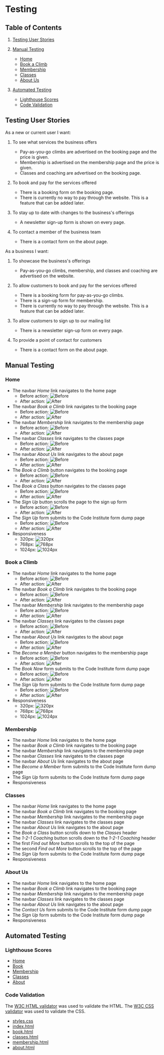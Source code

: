 # Testing

## Table of Contents

1. [Testing User Stories](#testing-user-stories)
2. [Manual Testing](#manual-testing)

   - [Home](#home)
   - [Book a Climb](#book)
   - [Membership](#membership)
   - [Classes](#classes)
   - [About Us](#about)

3. [Automated Testing](#automated-testing)

   - [Lighthouse Scores](#lighthouse-scores)
   - [Code Validation](#code-validation)

<a name="#testing-user-stores"></a>

## Testing User Stories

As a new or current user I want:

1. To see what services the business offers

   - Pay-as-you-go climbs are advertised on the booking page and the price is given.
   - Membership is advertised on the membership page and the price is given.
   - Classes and coaching are advertised on the booking page.

2. To book and pay for the services offered

   - There is a booking form on the booking page.
   - There is currently no way to pay through the website. This is a feature that can be added later.

3. To stay up to date with changes to the business's offerings

   - A newsletter sign-up form is shown on every page.

4. To contact a member of the business team

   - There is a contact form on the about page.

As a business I want:

1. To showcase the business's offerings

   - Pay-as-you-go climbs, membership, and classes and coaching are advertised on the website.

2. To allow customers to book and pay for the services offered

   - There is a booking form for pay-as-you-go climbs.
   - There is a sign-up form for membership.
   - There is currently no way to pay through the website. This is a feature that can be added later.

3. To allow customers to sign up to our mailing list

   - There is a newsletter sign-up form on every page.

4. To provide a point of contact for customers

   - There is a contact form on the about page.

<a name="#manual-testing"></a>

## Manual Testing

<a name="#home">

### Home

- The navbar _Home_ link navigates to the home page
  - Before action:
    ![Before](documentation/testing/home/home-nav/before.jpg)
  - After action:
    ![After](documentation/testing/home/home-nav/after.jpg)
- The navbar _Book a Climb_ link navigates to the booking page
  - Before action:
    ![Before](documentation/testing/home/book-nav/before.jpg)
  - After action:
    ![After](documentation/testing/home/book-nav/after.jpg)
- The navbar _Membership_ link navigates to the membership page
  - Before action:
    ![Before](documentation/testing/home/membership-nav/before.jpg)
  - After action:
    ![After](documentation/testing/home/membership-nav/after.jpg)
- The navbar _Classes_ link navigates to the classes page
  - Before action:
    ![Before](documentation/testing/home/classes-nav/before.jpg)
  - After action:
    ![After](documentation/testing/home/classes-nav/after.jpg)
- The navbar _About Us_ link navigates to the about page
  - Before action:
    ![Before](documentation/testing/home/about-nav/before.jpg)
  - After action:
    ![After](documentation/testing/home/about-nav/after.jpg)
- The _Book a Climb_ button navigates to the booking page
  - Before action:
    ![Before](documentation/testing/home/book-button/before.jpg)
  - After action:
    ![After](documentation/testing/home/book-button/after.jpg)
- The _Book a Class_ button navigates to the classes page
  - Before action:
    ![Before](documentation/testing/home/classes-button/before.jpg)
  - After action:
    ![After](documentation/testing/home/classes-button/after.jpg)
- The _Sign Up_ button scrolls the page to the sign up form
  - Before action:
    ![Before](documentation/testing/home/sign-up-button/before.jpg)
  - After action:
    ![After](documentation/testing/home/sign-up-button/after.jpg)
- The _Sign Up_ form submits to the Code Institute form dump page
  - Before action:
    ![Before](documentation/testing/home/sign-up-form/before.jpg)
  - After action:
    ![After](documentation/testing/home/sign-up-form/after.jpg)
- Responsiveness
  - 320px:
    ![320px](documentation/testing/home/responsiveness/320px.jpg)
  - 768px:
    ![768px](documentation/testing/home/responsiveness/768px.jpg)
  - 1024px:
    ![1024px](documentation/testing/home/responsiveness/1024px.jpg)

<a name="#book">

### Book a Climb

- The navbar _Home_ link navigates to the home page
  - Before action:
    ![Before](documentation/testing/book/home-nav/before.jpg)
  - After action:
    ![After](documentation/testing/book/home-nav/after.jpg)
- The navbar _Book a Climb_ link navigates to the booking page
  - Before action:
    ![Before](documentation/testing/book/book-nav/before.jpg)
  - After action:
    ![After](documentation/testing/book/book-nav/after.jpg)
- The navbar _Membership_ link navigates to the membership page
  - Before action:
    ![Before](documentation/testing/book/membership-nav/before.jpg)
  - After action:
    ![After](documentation/testing/book/membership-nav/after.jpg)
- The navbar _Classes_ link navigates to the classes page
  - Before action:
    ![Before](documentation/testing/book/classes-nav/before.jpg)
  - After action:
    ![After](documentation/testing/book/classes-nav/after.jpg)
- The navbar _About Us_ link navigates to the about page
  - Before action:
    ![Before](documentation/testing/book/about-nav/before.jpg)
  - After action:
    ![After](documentation/testing/book/about-nav/after.jpg)
- The _Become a Member_ button navigates to the membership page
  - Before action:
    ![Before](documentation/testing/book/membership-button/before.jpg)
  - After action:
    ![After](documentation/testing/book/membership-button/after.jpg)
- The _Book Now_ form submits to the Code Institute form dump page
  - Before action:
    ![Before](documentation/testing/book/book-form/before.jpg)
  - After action:
    ![After](documentation/testing/book/book-form/after.jpg)
- The _Sign Up_ form submits to the Code Institute form dump page
  - Before action:
    ![Before](documentation/testing/book/sign-up-form/before.jpg)
  - After action:
    ![After](documentation/testing/book/sign-up-form/after.jpg)
- Responsiveness
  - 320px:
    ![320px](documentation/testing/book/responsiveness/320px.jpg)
  - 768px:
    ![768px](documentation/testing/book/responsiveness/768px.jpg)
  - 1024px:
    ![1024px](documentation/testing/book/responsiveness/1024px.jpg)

<a name="#membership">

### Membership

- The navbar _Home_ link navigates to the home page
- The navbar _Book a Climb_ link navigates to the booking page
- The navbar _Membership_ link navigates to the membership page
- The navbar _Classes_ link navigates to the classes page
- The navbar _About Us_ link navigates to the about page
- The _Become a Member_ form submits to the Code Institute form dump page
- The _Sign Up_ form submits to the Code Institute form dump page
- Responsiveness

<a name="#classes">

### Classes

- The navbar _Home_ link navigates to the home page
- The navbar _Book a Climb_ link navigates to the booking page
- The navbar _Membership_ link navigates to the membership page
- The navbar _Classes_ link navigates to the classes page
- The navbar _About Us_ link navigates to the about page
- The _Book a Class_ button scrolls down to the _Classes_ header
- The _1-2-1 Coaching_ button scrolls down to the _1-2-1 Coaching_ header
- The first _Find out More_ button scrolls to the top of the page
- The second _Find out More_ button scrolls to the top of the page
- The _Sign Up_ form submits to the Code Institute form dump page
- Responsiveness

<a name="#about">

### About Us

- The navbar _Home_ link navigates to the home page
- The navbar _Book a Climb_ link navigates to the booking page
- The navbar _Membership_ link navigates to the membership page
- The navbar _Classes_ link navigates to the classes page
- The navbar _About Us_ link navigates to the about page
- The _Contact Us_ form submits to the Code Institute form dump page
- The _Sign Up_ form submits to the Code Institute form dump page
- Responsiveness

<a name="#automated-testing"></a>

## Automated Testing

<a name="#lighthouse-scores"></a>

### Lighthouse Scores

- [Home](documentation/lighthouse/index.pdf)
- [Book](documentation/lighthouse/book.pdf)
- [Membership](documentation/lighthouse/membership.pdf)
- [Classes](documentation/lighthouse/classes.pdf)
- [About](documentation/lighthouse/about.pdf)

<a name="#code-validation"></a>

### Code Validation

The [W3C HTML validator](https://validator.w3.org/) was used to validate the HTML.
The [W3C CSS validator](https://jigsaw.w3.org/css-validator/) was used to validate the CSS.

- [styles.css](documentation/validation/styles.css.pdf)
- [index.html](documentation/validation/index.html.pdf)
- [book.html](documentation/validation/book.html.pdf)
- [classes.html](documentation/validation/classes.html.pdf)
- [membership.html](documentation/validation/membership.html.pdf)
- [about.html](documentation/validation/about.html.pdf)

